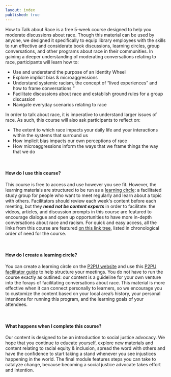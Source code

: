 ```yaml
---
layout: index
published: true
---
```

How to Talk about Race is a free 5-week course designed to help you moderate discussions about race. Though this material can be used by anyone, we designed it specifically to equip library employees with the skills to run effective and considerate book discussions, learning circles, group conversations, and other programs about race in their communities. In gaining a deeper understanding of moderating conversations relating to race, participants will learn how to:
- Use and understand the purpose of an Identity Wheel
- Explore implicit bias & microaggressions
- Understand systemic racism, the concept  of “lived experiences” and how to frame conversations ”
- Facilitate discussions about race and establish ground rules for a group discussion
- Navigate everyday scenarios relating to race

In order to talk about race, it is imperative to understand larger issues of race. As such, this course will also ask participants to reflect on:
- The extent to which race impacts your daily life and your interactions within the systems that surround us
- How implicit bias impacts our own perceptions of race
- How microaggressions inform the ways that we frame things the way that we do

<br>

#### How do I use this course?
This course is free to access and use however you see fit. However, the learning materials are structured to be run as a [learning circle](https://www.p2pu.org/en/): a facilitated study group for people who want to meet regularly and learn about a topic with others. Facilitators should review each week's content before each meeting, but they **_need not be content experts_** in order to facilitate: the videos, articles, and discussion prompts in this course are featured to encourage dialogue and open up opportunities to have more in-depth conversations about race and racism. For quick and easy access, all the links from this course are featured [on this link tree](https://linktr.ee/howtotalkaboutrace), listed in chronological order of need for the course.

<br>

#### How do I create a learning circle?
You can create a learning circle on the [P2PU website](http://p2pu.org) and use this [P2PU facilitator guide](https://docs.google.com/document/d/1tiv1Y4ScGm4mVnJh4tUjCSzvCr44jaaI9_fn5y36Hvk/edit#) to help structure your meetings. You do not have to run the course exactly as outlined: our content is a guideline for your own venture into the forays of facilitating conversations about race. This material is more effective when it can connect personally to learners, so we encourage you to customize the content based on your local area’s history, your personal intentions for running this program, and the learning goals of your attendees. 

<br>

#### What happens when I complete this course?
Our content is designed to be an introduction to social justice advocacy. We hope that you continue to educate yourself, explore new materials and content relating to racial equity & inclusion, spread the word with others and have the confidence to start taking a stand whenever you see injustices happening in the world. The final module features steps you can take to catalyze change, because becoming a social justice advocate takes effort and intention.
